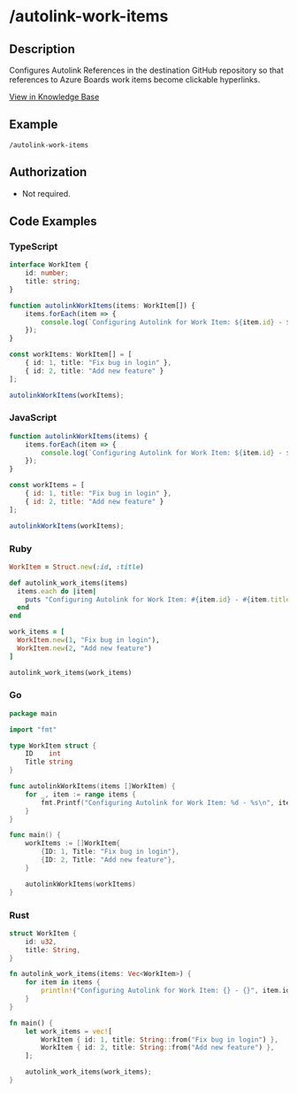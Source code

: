 # /autolink-work-items

## Description

Configures Autolink References in the destination GitHub repository so that references to Azure Boards work items become clickable hyperlinks.

[View in Knowledge Base](https://kb.warp.io/warp/commands/azure-devops/autolink-work-items)

## Example

```
/autolink-work-items
```

## Authorization

* Not required.

## Code Examples

### TypeScript

```typescript
interface WorkItem {
    id: number;
    title: string;
}

function autolinkWorkItems(items: WorkItem[]) {
    items.forEach(item => {
        console.log(`Configuring Autolink for Work Item: ${item.id} - ${item.title}`);
    });
}

const workItems: WorkItem[] = [
    { id: 1, title: "Fix bug in login" },
    { id: 2, title: "Add new feature" }
];

autolinkWorkItems(workItems);
```

### JavaScript

```javascript
function autolinkWorkItems(items) {
    items.forEach(item => {
        console.log(`Configuring Autolink for Work Item: ${item.id} - ${item.title}`);
    });
}

const workItems = [
    { id: 1, title: "Fix bug in login" },
    { id: 2, title: "Add new feature" }
];

autolinkWorkItems(workItems);
```

### Ruby

```ruby
WorkItem = Struct.new(:id, :title)

def autolink_work_items(items)
  items.each do |item|
    puts "Configuring Autolink for Work Item: #{item.id} - #{item.title}"
  end
end

work_items = [
  WorkItem.new(1, "Fix bug in login"),
  WorkItem.new(2, "Add new feature")
]

autolink_work_items(work_items)
```

### Go

```go
package main

import "fmt"

type WorkItem struct {
    ID    int
    Title string
}

func autolinkWorkItems(items []WorkItem) {
    for _, item := range items {
        fmt.Printf("Configuring Autolink for Work Item: %d - %s\n", item.ID, item.Title)
    }
}

func main() {
    workItems := []WorkItem{
        {ID: 1, Title: "Fix bug in login"},
        {ID: 2, Title: "Add new feature"},
    }

    autolinkWorkItems(workItems)
}
```

### Rust

```rust
struct WorkItem {
    id: u32,
    title: String,
}

fn autolink_work_items(items: Vec<WorkItem>) {
    for item in items {
        println!("Configuring Autolink for Work Item: {} - {}", item.id, item.title);
    }
}

fn main() {
    let work_items = vec![
        WorkItem { id: 1, title: String::from("Fix bug in login") },
        WorkItem { id: 2, title: String::from("Add new feature") },
    ];

    autolink_work_items(work_items);
}
```
